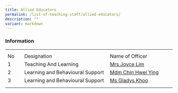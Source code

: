 ```yaml
---
title: Allied Educators
permalink: /list-of-teaching-staff/allied-educators/
description: ""
variant: markdown
---
```

### **Information**
<table style="border-collapse:
 collapse;width:405pt" width="540" cellspacing="0" cellpadding="0" border="0"><colgroup><col style="mso-width-source:userset;mso-width-alt:1462;width:30pt" width="40"> <col style="mso-width-source:userset;mso-width-alt:10422;width:214pt" width="285"> <col style="mso-width-source:userset;mso-width-alt:7862;width:161pt" width="215"></colgroup><tbody><tr style="mso-height-source:userset;height:7.5pt" height="10"><td style="height:7.5pt;width:30pt" width="40" class="xl67" height="10"></td><td style="width:214pt" width="285" class="xl66"></td><td style="width:161pt" width="215" class="xl66"></td></tr><tr style="height:15.75pt" height="21"><td style="height:15.75pt" class="xl68" height="21">No</td><td style="border-left:none" class="xl69">Designation</td><td style="border-left:none" class="xl70">Name of Officer</td></tr><tr style="height:15.75pt" height="21"><td style="height:15.75pt" class="xl67" height="21">
1</td><td class="xl69">Teaching And Learning</td><td style="border-top:none;border-left:none" class="xl73"><a href="mailto:tan_lian_eng@moe.edu.sg">Mrs Joyce Lim</a></td></tr><tr style="height:15.75pt" height="21"><td style="height:15.75pt" class="xl67" height="21">
2</td><td style="border-top:none" class="xl69">Learning and Behavioural Support</td><td style="border-top:none;border-left:none" class="xl73"><a href="mailto:chin_hwei_ying@moe.edu.sg">Mdm Chin Hwei Ying</a></td></tr><tr style="height:15.75pt" height="21"><td style="height:15.75pt" class="xl67" height="21">
3</td><td style="border-top:none" class="xl69">Learning and Behavioural Support</td><td style="border-top:none;border-left:none" class="xl73"><a href="mailto:khoo_sue_ching_gladys@moe.edu.sg">Ms Gladys Khoo</a></td></tr><tr style="mso-height-source:userset;height:6.75pt" height="9"><td style="height:6.75pt" class="xl67" height="9"></td><td class="xl66"></td><td class="xl66"></td></tr></tbody></table>